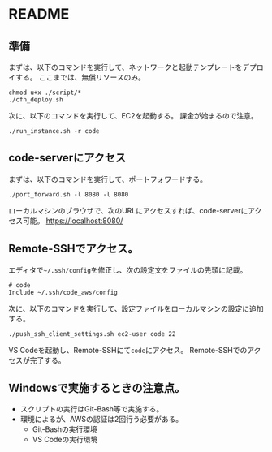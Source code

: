 # README

## 準備
まずは、以下のコマンドを実行して、ネットワークと起動テンプレートをデプロイする。
ここまでは、無償リソースのみ。

```sh:ネットワークと起動テンプレートのデプロイ
chmod u+x ./script/*
./cfn_deploy.sh
```

次に、以下のコマンドを実行して、EC2を起動する。
課金が始まるので注意。

```sh:EC2の起動
./run_instance.sh -r code
```

## code-serverにアクセス

まずは、以下のコマンドを実行して、ポートフォワードする。

```sh:ポートフォワード
./port_forward.sh -l 8080 -l 8080
```

ローカルマシンのブラウザで、次のURLにアクセスすれば、code-serverにアクセス可能。
<https://localhost:8080/>

## Remote-SSHでアクセス。

エディタで`~/.ssh/config`を修正し、次の設定文をファイルの先頭に記載。

```ssh_config
# code
Include ~/.ssh/code_aws/config
```

次に、以下のコマンドを実行して、設定ファイルをローカルマシンの設定に追加する。

```sh:一時設定のプッシュ
./push_ssh_client_settings.sh ec2-user code 22
```

VS Codeを起動し、Remote-SSHにて`code`にアクセス。
Remote-SSHでのアクセスが完了する。

## Windowsで実施するときの注意点。

- スクリプトの実行はGit-Bash等で実施する。
- 環境によるが、AWSの認証は2回行う必要がある。
  - Git-Bashの実行環境
  - VS Codeの実行環境